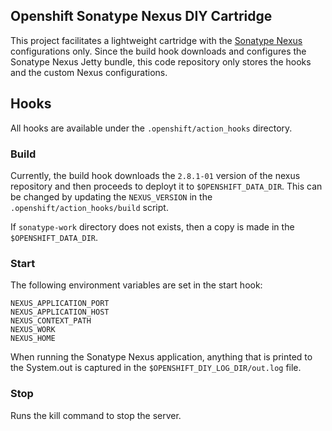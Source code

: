 Openshift Sonatype Nexus DIY Cartridge
-------------------------

This project facilitates a lightweight cartridge with the [Sonatype Nexus](http://www.sonatype.org/nexus/) configurations only. Since the build hook downloads and configures the Sonatype Nexus Jetty bundle, this code repository only stores the hooks and the custom Nexus configurations.

## Hooks

All hooks are available under the `.openshift/action_hooks` directory.

### Build
Currently, the build hook downloads the `2.8.1-01` version of the nexus repository and then proceeds to deployt it to `$OPENSHIFT_DATA_DIR`. This can be changed by updating the `NEXUS_VERSION` in the `.openshift/action_hooks/build` script.

If `sonatype-work` directory does not exists, then a copy is made in the `$OPENSHIFT_DATA_DIR`.

### Start

The following environment variables are set in the start hook:

	NEXUS_APPLICATION_PORT
    NEXUS_APPLICATION_HOST
    NEXUS_CONTEXT_PATH
    NEXUS_WORK
    NEXUS_HOME

When running the Sonatype Nexus application, anything that is printed to the System.out is captured in the `$OPENSHIFT_DIY_LOG_DIR/out.log` file.

### Stop

Runs the kill command to stop the server.